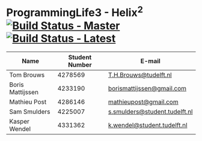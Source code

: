 # ProgrammingLife3 - Helix<sup>2</sup> [![Build Status - Master](https://travis-ci.org/ProgrammingLife3/ProgrammingLife3.svg?branch=master)](https://travis-ci.org/ProgrammingLife3/ProgrammingLife3) [![Build Status - Latest](https://travis-ci.org/ProgrammingLife3/ProgrammingLife3.svg)](https://travis-ci.org/ProgrammingLife3/ProgrammingLife3)

| Name             | Student Number | E-mail                       |
|------------------|----------------|------------------------------|
| Tom Brouws       | 4278569        | T.H.Brouws@tudelft.nl        |
| Boris Mattijssen | 4233190        | borismattijssen@gmail.com    |
| Mathieu Post     | 4286146        | mathieupost@gmail.com        |
| Sam Smulders     | 4225007        | s.smulders@student.tudelft.nl|
| Kasper Wendel    | 4331362        | k.wendel@student.tudelft.nl  |
